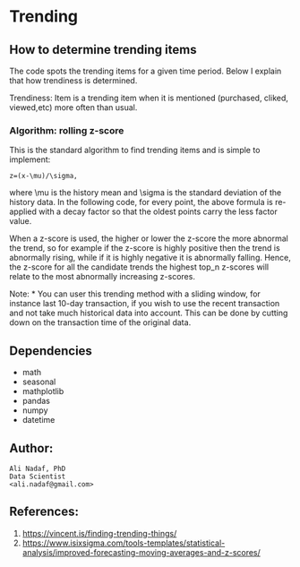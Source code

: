 # Trending
## How to determine trending items
The code spots the trending items for a given time period. Below I explain that how trendiness is determined.

Trendiness: Item is a trending item when it is mentioned (purchased, cliked, viewed,etc) more often than usual. 

### Algorithm: rolling z-score
This is the standard algorithm to find trending items and is simple to implement:
```
z=(x-\mu)/\sigma,
```
where \mu is the history mean and \sigma is the standard deviation of the history data. In the following code, for every point,
the above formula is re-applied with a decay factor so that the oldest points carry the less factor value. 

When a z-score is used, the higher or lower the z-score the more abnormal the trend, so for example if the z-score is highly
 positive then the trend is abnormally rising, while if it is highly negative it is abnormally falling. Hence, the z-score
  for all the candidate trends the highest top_n z-scores will relate to the most abnormally increasing z-scores.
  
Note:
    * You can user this trending method with a sliding window, for instance last 10-day transaction, if you wish to use the 
    recent transaction and not take much historical data into account. This can be done by cutting down on the transaction time 
    of the original data.
## Dependencies
 - math
 - seasonal
 - mathplotlib
 - pandas
 - numpy
 - datetime

## Author: 
```
Ali Nadaf, PhD
Data Scientist
<ali.nadaf@gmail.com>
```
## References:
1. https://vincent.is/finding-trending-things/
2. https://www.isixsigma.com/tools-templates/statistical-analysis/improved-forecasting-moving-averages-and-z-scores/

